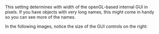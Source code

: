This setting determines with width of the openGL-based internal GUI in
pixels. If you have objects with very long names, this might come in
handy so you can see more of the names.

In the following images, notice the size of the GUI controls on the
right:
